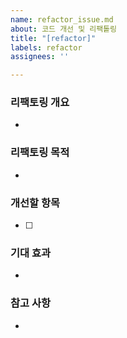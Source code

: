 ```yaml
---
name: refactor_issue.md
about: 코드 개선 및 리팩톹링
title: "[refactor]"
labels: refactor
assignees: ''

---
```


### 리팩토링 개요
<!-- 어떤 코드를 리팩토링할지 간략하게 설명해주세요. -->
- 
### 리팩토링 목적
<!-- 리팩토링이 필요한 이유를 설명해주세요. -->
- 
### 개선할 항목
<!-- 어떤 부분을 개선할지 리스트로 작성해주세요. -->
- [ ] 
### 기대 효과
<!-- 리팩토링 후 기대되는 효과를 정리해주세요. -->
- 
### 참고 사항
<!-- 참고할 만한 자료가 있다면 추가해주세요. -->
-
